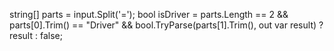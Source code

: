 string[] parts = input.Split('=');
bool isDriver = parts.Length == 2 && parts[0].Trim() == "Driver" && bool.TryParse(parts[1].Trim(), out var result) ? result : false;
